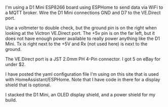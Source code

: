 I'm using a D1 Mini ESP8266 board using ESPHome to send data via WiFi to a MQTT broker.  Wire the D1 Mini connections GND and D7 to the VE.Direct port.

Use a voltmeter to double check, but the ground pin is on the right when looking at the Victron VE.Direct port.  The +5v pin is on the far left, but it does not have enough power available to really power anything like the D1 Mini.
Tx is right next to the +5V and Rx (not used here) is next to the ground.

The VE.Direct port is a JST 2.0mm PH 4-Pin connector.  I got 5 on eBay for under $2.

I have posted the yaml configuration file I'm using on this site that is used with HomeAssistant/ESPHome.  Note that I have code in there for a display shield that is optional.

I stacked the D1 Mini, an OLED display shield, and a power shield for my build.
